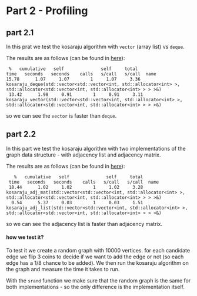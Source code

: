 # Part 2 - Profiling

## part 2.1

In this prat we test the kosaraju algorithm with `vector` (array list) vs `deque`.

The results are as follows (can be found in [here](./q2.1/output.txt)):
```
 %   cumulative   self              self     total           
time   seconds   seconds    calls   s/call   s/call  name    
15.78      1.07     1.07        1     1.07     3.36  kosaraju_deque(std::vector<std::vector<int, std::allocator<int> >, std::allocator<std::vector<int, std::allocator<int> > > >&)
 13.42      1.98     0.91        1     0.91     3.11  kosaraju_vector(std::vector<std::vector<int, std::allocator<int> >, std::allocator<std::vector<int, std::allocator<int> > > >&)
```

so we can see the `vector` is faster than `deque`.


## part 2.2
In this part we test the kosaraju algorithm with two implementations of the graph data structure - with adjacency list and adjacency matrix.

The results are as follows (can be found in [here](./q2.2/output.txt)):
```
   %   cumulative   self              self     total           
 time   seconds   seconds    calls   s/call   s/call  name    
 18.44      1.02     1.02        1     1.02     3.28  kosaraju_adj_mat(std::vector<std::vector<int, std::allocator<int> >, std::allocator<std::vector<int, std::allocator<int> > > >&)
  0.54      5.37     0.03        1     0.03     1.51  kosaraju_adj_list(std::vector<std::vector<int, std::allocator<int> >, std::allocator<std::vector<int, std::allocator<int> > > >&)
 ```

so we can see the adjacency list is faster than adjacency matrix.


#### how we test it?
To test it we create a random graph with 10000 vertices. for each candidate edge we flip 3 coins to decide if we want to add the edge or not (so each edge has a 1/8 chance to be added). We then run the kosaraju algorithm on the graph and measure the time it takes to run.

With the `srand` function we make sure that the random graph is the same for both implementations - so the only difference is the implementation itself.
